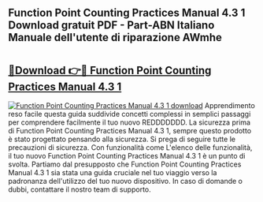 ## Function Point Counting Practices Manual 4.3 1 Download gratuit PDF - Part-ABN Italiano Manuale dell'utente di riparazione AWmhe

# <h2><a href="http://dfb4mow.blite.top/?on=Function+Point+Counting+Practices+Manual+4.3+1">🔗Download 👉🔴 Function Point Counting Practices Manual 4.3 1</a></h2>

[![Function Point Counting Practices Manual 4.3 1 download](https://i.imgur.com/lujVjoI.png)](http://dfb4mow.blite.top/?on=Function+Point+Counting+Practices+Manual+4.3+1)
Apprendimento reso facile questa guida suddivide concetti complessi in semplici passaggi per comprendere facilmente il tuo nuovo REDDDDDDD. La sicurezza prima di Function Point Counting Practices Manual 4.3 1, sempre questo prodotto è stato progettato pensando alla sicurezza. Si prega di seguire tutte le precauzioni di sicurezza. Con funzionalità come L'elenco delle funzionalità, il tuo nuovo Function Point Counting Practices Manual 4.3 1 è un punto di svolta. Partiamo dal presupposto che Function Point Counting Practices Manual 4.3 1 sia stata una guida cruciale nel tuo viaggio verso la padronanza dell'utilizzo del tuo nuovo dispositivo. In caso di domande o dubbi, contattare il nostro team di supporto.
